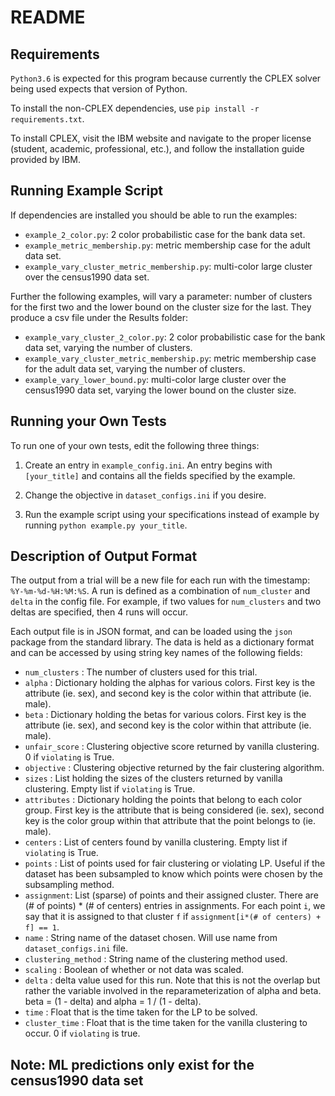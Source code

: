 # README

## Requirements

`Python3.6` is expected for this program because currently the CPLEX solver being used expects that version of Python.

To install the non-CPLEX dependencies, use `pip install -r requirements.txt`.

To install CPLEX, visit the IBM website and navigate to the proper license (student, academic, professional, etc.), and follow the installation guide provided by IBM.

## Running Example Script

If dependencies are installed you should be able to run the examples:
* `example_2_color.py`: 2 color probabilistic case for the bank data set.
* `example_metric_membership.py`: metric membership case for the adult data set.
* `example_vary_cluster_metric_membership.py`: multi-color large cluster over the census1990 data set. 

Further the following examples, will vary a parameter: number of clusters for the first two and the lower bound on the cluster size for the last. They produce a csv file under the Results folder:
* `example_vary_cluster_2_color.py`: 2 color probabilistic case for the bank data set, varying the number of clusters. 
* `example_vary_cluster_metric_membership.py`: metric membership case for the adult data set, varying the number of clusters.
* `example_vary_lower_bound.py`: multi-color large cluster over the census1990 data set, varying the lower bound on the cluster size.  

## Running your Own Tests

To run one of your own tests, edit the following three things:

1. Create an entry in `example_config.ini`. An entry begins with `[your_title]` and contains all the fields specified by the example.

2. Change the objective in `dataset_configs.ini` if you desire.

3. Run the example script using your specifications instead of example by running `python example.py your_title`.



## Description of Output Format

The output from a trial will be a new file for each run with the timestamp: `%Y-%m-%d-%H:%M:%S`. A run is defined as a combination of `num_cluster` and `delta` in the config file. For example, if two values for `num_clusters` and two deltas are specified, then 4 runs will occur.

Each output file is in JSON format, and can be loaded using the `json` package from the standard library. The data is held as a dictionary format and can be accessed by using string key names of the following fields: 
* `num_clusters` : The number of clusters used for this trial.
* `alpha` : Dictionary holding the alphas for various colors. First key is the attribute (ie. sex), and second key is the color within that attribute (ie. male).
* `beta` : Dictionary holding the betas for various colors.
First key is the attribute (ie. sex), and second key is the color within that attribute (ie. male).
* `unfair_score` : Clustering objective score returned by vanilla clustering. 0 if `violating` is True.
* `objective` : Clustering objective returned by the fair clustering algorithm.
* `sizes` : List holding the sizes of the clusters returned by vanilla clustering. Empty list if `violating` is True.
* `attributes` : Dictionary holding the points that belong to each color group. First key is the attribute that is being considered (ie. sex), second key is the color group within that attribute that the point belongs to (ie. male).
* `centers` : List of centers found by vanilla clustering. Empty list if `violating` is True.
* `points` : List of points used for fair clustering or violating LP. Useful if the dataset has been subsampled to know which points were chosen by the subsampling method.
* `assignment`: List (sparse) of points and their assigned cluster. There are (# of points) * (# of centers) entries in assignments. For each point `i`, we say that it is assigned to that cluster `f` if `assignment[i*(# of centers) + f] == 1`.
* `name` : String name of the dataset chosen. Will use name from `dataset_configs.ini` file.
* `clustering_method` : String name of the clustering method used.
* `scaling` : Boolean of whether or not data was scaled.
* `delta` : delta value used for this run. Note that this is not the overlap but rather the variable involved in the reparameterization of alpha and beta. beta = (1 - delta) and alpha = 1 / (1 - delta).
* `time` : Float that is the time taken for the LP to be solved.
* `cluster_time` : Float that is the time taken for the vanilla clustering to occur. 0 if `violating` is true.

## Note: ML predictions only exist for the census1990 data set